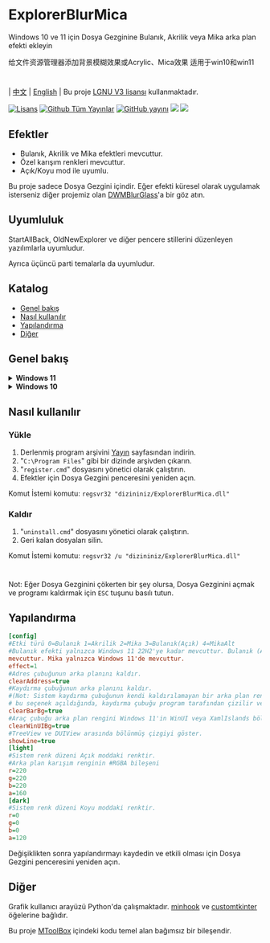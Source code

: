 # ExplorerBlurMica
Windows 10 ve 11 için Dosya Gezginine Bulanık, Akrilik veya Mika arka plan efekti ekleyin

给文件资源管理器添加背景模糊效果或Acrylic、Mica效果 适用于win10和win11
#
| [中文](/README_ZH.md) | [English](/README.md) |
Bu proje [LGNU V3 lisansı](/COPYING.LESSER) kullanmaktadır.

[![Lisans](https://img.shields.io/github/license/Maplespe/ExplorerBlurMica.svg)](https://www.gnu.org/licenses/lgpl-3.0.en.html)
[![Github Tüm Yayınlar](https://img.shields.io/github/downloads/Maplespe/ExplorerBlurMica/total.svg)](https://github.com/Maplespe/ExplorerBlurMica/releases)
[![GitHub yayını](https://img.shields.io/github/release/Maplespe/ExplorerBlurMica.svg)](https://github.com/Maplespe/ExplorerBlurMica/releases/latest)
<img src="https://img.shields.io/badge/language-c++-F34B7D.svg"/>
<img src="https://img.shields.io/github/last-commit/Maplespe/ExplorerBlurMica.svg"/>  

## Efektler
* Bulanık, Akrilik ve Mika efektleri mevcuttur.
* Özel karışım renkleri mevcuttur.
* Açık/Koyu mod ile uyumlu.

Bu proje sadece Dosya Gezgini içindir. Eğer efekti küresel olarak uygulamak isterseniz diğer projemiz olan [DWMBlurGlass](https://github.com/Maplespe/DWMBlurGlass)'a bir göz atın.

## Uyumluluk
StartAllBack, OldNewExplorer ve diğer pencere stillerini düzenleyen yazılımlarla uyumludur.

Ayrıca üçüncü parti temalarla da uyumludur.

## Katalog
- [Genel bakış](#overview)
- [Nasıl kullanılır](#how-to-use)
- [Yapılandırma](#config)
- [Diğer](#other)

## Genel bakış
<details><summary><b>Windows 11</b></summary>

23H2 WinUI3
```ini
[config]
effect=1
clearBarBg=true
clearAddress=true
clearWinUIBg=true
[light]
r=255
g=255
b=255
a=200
....
```
![image](https://github.com/Maplespe/ExplorerBlurMica/blob/main/screenshot/012949.png)

Koyu Mod
```ini
[config]
effect=2
clearBarBg=true
clearAddress=true
clearWinUIBg=true
```
![image](https://github.com/Maplespe/ExplorerBlurMica/blob/main/screenshot/013256.png)

22H2 XamlIslands
```ini
[config]
effect=1
clearBarBg=true
clearAddress=true
clearWinUIBg=true
[light]
r=255
g=255
b=255
a=200
....
```
![image](https://github.com/Maplespe/ExplorerBlurMica/blob/main/screenshot/152834.png)

```ini
[config]
effect=1
clearBarBg=true
clearAddress=true
clearWinUIBg=false
[light]
r=255
g=255
b=255
a=200
....
```
![image](https://github.com/Maplespe/ExplorerBlurMica/blob/main/screenshot/152929.png)

</details>

<details><summary><b>Windows 10</b></summary>

```ini
[config]
effect=1
clearBarBg=true
clearAddress=true
clearWinUIBg=false
[light]
r=222
g=222
b=222
a=200
```
![image](https://github.com/Maplespe/ExplorerBlurMica/blob/main/screenshot/230909.png)

</details>

## Nasıl kullanılır

### Yükle
1. Derlenmiş program arşivini [Yayın](https://github.com/Maplespe/ExplorerBlurMica/releases) sayfasından indirin.
2. "`C:\Program Files`" gibi bir dizinde arşivden çıkarın.
3. "`register.cmd`" dosyasını yönetici olarak çalıştırın.
4. Efektler için Dosya Gezgini penceresini yeniden açın.

Komut İstemi komutu: `regsvr32 "dizininiz/ExplorerBlurMica.dll"`

### Kaldır
1. "`uninstall.cmd`" dosyasını yönetici olarak çalıştırın.
2. Geri kalan dosyaları silin.

Komut İstemi komutu: `regsvr32 /u "dizininiz/ExplorerBlurMica.dll"`

#
Not: Eğer Dosya Gezginini çökerten bir şey olursa, Dosya Gezginini açmak ve programı kaldırmak için `ESC` tuşunu basılı tutun.

## Yapılandırma
``` ini
[config]
#Etki türü 0=Bulanık 1=Akrilik 2=Mika 3=Bulanık(Açık) 4=MikaAlt
#Bulanık efekti yalnızca Windows 11 22H2'ye kadar mevcuttur. Bulanık (Açık) hem Windows 10 hem de Windows 11'de
mevcuttur. Mika yalnızca Windows 11'de mevcuttur.
effect=1
#Adres çubuğunun arka planını kaldır.
clearAddress=true
#Kaydırma çubuğunun arka planını kaldır.
#(Not: Sistem kaydırma çubuğunun kendi kaldırılamayan bir arka plan rengine sahip olduğundan,
# bu seçenek açıldığında, kaydırma çubuğu program tarafından çizilir ve stil sistemden farklı olabilir).
clearBarBg=true
#Araç çubuğu arka plan rengini Windows 11'in WinUI veya XamlIslands bölümünden kaldır.
clearWinUIBg=true
#TreeView ve DUIView arasında bölünmüş çizgiyi göster.
showLine=true
[light]
#Sistem renk düzeni Açık moddaki renktir.
#Arka plan karışım renginin #RGBA bileşeni
r=220
g=220
b=220
a=160
[dark]
#Sistem renk düzeni Koyu moddaki renktir.
r=0
g=0
b=0
a=120
```

Değişiklikten sonra yapılandırmayı kaydedin ve etkili olması için Dosya Gezgini penceresini yeniden açın.

## Diğer
Grafik kullanıcı arayüzü Python'da çalışmaktadır.
[minhook](https://github.com/m417z/minhook) ve [customtkinter](https://github.com/TomSchimansky/CustomTkinter) öğelerine bağlıdır.

Bu proje [MToolBox](https://winmoes.com/tools/12948.html) içindeki kodu temel alan bağımsız bir bileşendir.
